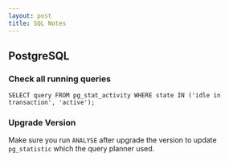```yaml
---
layout: post
title: SQL Notes
---
```


## PostgreSQL

### Check all running queries

```
SELECT query FROM pg_stat_activity WHERE state IN ('idle in transaction', 'active');
```

### Upgrade Version

Make sure you run `ANALYSE` after upgrade the version to update `pg_statistic` which the query planner used.
